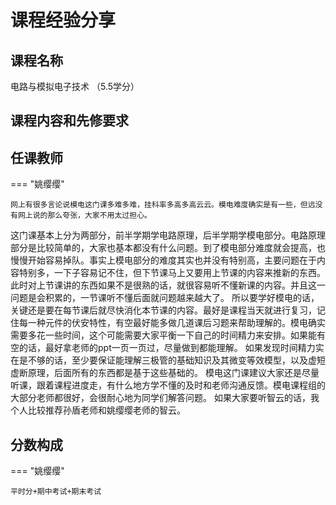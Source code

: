 # 课程经验分享

## 课程名称
电路与模拟电子技术 （5.5学分）
## 课程内容和先修要求

## 任课教师

=== "姚缨缨"

    网上有很多言论说模电这门课多难多难，挂科率多高多高云云。模电难度确实是有一些，但远没有网上说的那么夸张，大家不用太过担心。
这门课基本上分为两部分，前半学期学电路原理，后半学期学模电部分。电路原理部分是比较简单的，大家也基本都没有什么问题。到了模电部分难度就会提高，也慢慢开始容易掉队。事实上模电部分的难度其实也并没有特别高，主要问题在于内容特别多，一下子容易记不住，但下节课马上又要用上节课的内容来推新的东西。此时对上节课讲的东西如果不是很熟的话，就很容易听不懂新课的内容。并且这一问题是会积累的，一节课听不懂后面就问题越来越大了。
所以要学好模电的话，关键还是要在每节课后就尽快消化本节课的内容。最好是课程当天就进行复习，记住每一种元件的伏安特性，有空最好能多做几道课后习题来帮助理解的。模电确实需要多花一些时间，这个可能需要大家平衡一下自己的时间精力来安排。如果能有空的话，最好拿老师的ppt一页一页过，尽量做到都能理解。
如果发现时间精力实在是不够的话，至少要保证能理解三极管的基础知识及其微变等效模型，以及虚短虚断原理，后面所有的东西都是基于这些基础的。
模电这门课建议大家还是尽量听课，跟着课程进度走，有什么地方学不懂的及时和老师沟通反馈。模电课程组的大部分老师都很好，会很耐心地为同学们解答问题。
如果大家要听智云的话，我个人比较推荐孙盾老师和姚缨缨老师的智云。

## 分数构成

=== "姚缨缨"

    平时分+期中考试+期末考试


